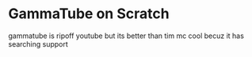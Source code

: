 # GammaTube on Scratch

gammatube is ripoff youtube but its better than tim mc cool becuz it has searching support 
